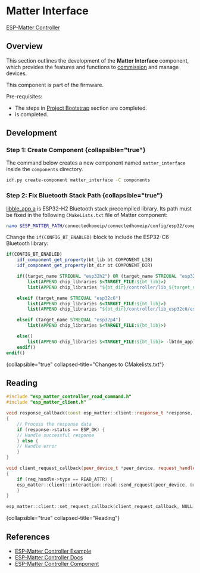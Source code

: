 <show-structure/>

# Matter Interface

[ESP-Matter Controller](ESP-Matter-Controller.md)

## Overview

This section outlines the development of the **Matter Interface** component, which provides the features and functions
to [commission](Node-Roles.md#commissioners) and manage [](Matter.md) devices.

This component is part of the [](Orchestrator.md) firmware.

Pre-requisites:
- The steps in [Project Bootstrap](Orchestrator.md#project-bootstrap) section are completed.
- [](Orchestrator.md#general-system-initialization) is completed.

## Development

### Step 1: Create Component {collapsible="true"}

The command below creates a new component named `matter_interface` inside the `components` directory.

```Bash
idf.py create-component matter_interface -C components
```

### Step 2: Fix Bluetooth Stack Path {collapsible="true"}

[libble_app.a](https://github.com/espressif/esp32h2-bt-lib/) is ESP32-H2 Bluetooth stack precompiled library. Its path
must be fixed in the following `CMakeLists.txt` file of Matter component:

```Bash
nano $ESP_MATTER_PATH/connectedhomeip/connectedhomeip/config/esp32/components/chip/CMakeLists.txt
```

Change the `if(CONFIG_BT_ENABLED)` block to include the ESP32-C6 Bluetooth library:

```cmake
if(CONFIG_BT_ENABLED)
    idf_component_get_property(bt_lib bt COMPONENT_LIB)
    idf_component_get_property(bt_dir bt COMPONENT_DIR)

    if((target_name STREQUAL "esp32h2") OR (target_name STREQUAL "esp32c2"))
        list(APPEND chip_libraries $<TARGET_FILE:${bt_lib}>)
        list(APPEND chip_libraries "${bt_dir}/controller/lib_${target_name}/${target_name}-bt-lib/libble_app.a")

    elseif (target_name STREQUAL "esp32c6")
        list(APPEND chip_libraries $<TARGET_FILE:${bt_lib}>)
        list(APPEND chip_libraries "${bt_dir}/controller/lib_esp32c6/esp32c6-bt-lib/esp32c6/libble_app.a")

    elseif (target_name STREQUAL "esp32p4")
        list(APPEND chip_libraries $<TARGET_FILE:${bt_lib}>)

    else()
        list(APPEND chip_libraries $<TARGET_FILE:${bt_lib}> -lbtdm_app)
    endif()
endif()
```

{collapsible="true" collapsed-title="Changes to CMakelists.txt"}

## Reading

```C++
#include "esp_matter_controller_read_command.h"
#include "esp_matter_client.h"

void response_callback(const esp_matter::client::response_t *response, void *priv_data)
{
    // Process the response data
    if (response->status == ESP_OK) {
    // Handle successful response
    } else {
    // Handle error
    }
}

void client_request_callback(peer_device_t *peer_device, request_handle_t *req_handle, void *priv_data)
{
    if (req_handle->type == READ_ATTR) {
    esp_matter::client::interaction::read::send_request(peer_device, &req_handle->attribute_path, 1, NULL, 0, response_callback);
    }
}

esp_matter::client::set_request_callback(client_request_callback, NULL);
```

{collapsible="true" collapsed-title="Reading"}

## References

- [ESP-Matter Controller Example](https://github.com/espressif/esp-matter/tree/main/examples/controller)
- [ESP-Matter Controller Docs](https://docs.espressif.com/projects/esp-matter/en/latest/esp32/developing.html#matter-controller)
- [ESP-Matter Controller Component](https://github.com/espressif/esp-matter/tree/main/components/esp_matter_controller/commands)
